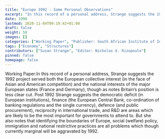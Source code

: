 ```yaml
---
title: "Europe 1992 - Some Personal Observations"
excerpt: "In this record of a personal address, Strange suggests the 1992 project served both the European collective interest (in the face of Asian and American competition) and the national interests of the major European states (France and Germany), though as notes Britain’s position is less clear cut. Post 1992 Strange suggests the democratic deficit (in European institutions), finance (the European Central Bank, co-ordination of banking regulations and the single currency), defence (and public procurement), reciprocity in international trade, and R&D are areas which are likely to be the most important for governments to attend to. But she also notes that identifying the boundaries of Europe, social (welfare) policy, immigration and national restrictive practices are all problems which though currently marginal will be aggravated by 1992."
date: 1990
lastmod: 2020-11-04T09:19:42+01:00
draft: false
weight: 50
images: []
categories: ["Working Paper", "Publisher: South African Institute of International Affairs", "Journal: SAIIA Occasional Paper"]
tags: ["Economy", "Structures"]
contributors: ["Susan Strange", "Editor: Nicholas X. Rizopoulo"]
pinned: false
homepage: false
---
```


Working Paper:In this record of a personal address, Strange suggests the 1992 project served both the European collective interest (in the face of Asian and American competition) and the national interests of the major European states (France and Germany), though as notes Britain’s position is less clear cut. Post 1992 Strange suggests the democratic deficit (in European institutions), finance (the European Central Bank, co-ordination of banking regulations and the single currency), defence (and public procurement), reciprocity in international trade, and R&D are areas which are likely to be the most important for governments to attend to. But she also notes that identifying the boundaries of Europe, social (welfare) policy, immigration and national restrictive practices are all problems which though currently marginal will be aggravated by 1992.
